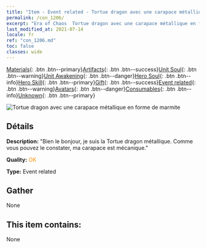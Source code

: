 ```yaml
---
title: "Item - Event related - Tortue dragon avec une carapace métallique en forme de marmite"
permalink: /con_1206/
excerpt: "Era of Chaos  Tortue dragon avec une carapace métallique en forme de marmite"
last_modified_at: 2021-07-14
locale: fr
ref: "con_1206.md"
toc: false
classes: wide
---
```

 [Materials](/ItemsFR/){: .btn .btn--primary}[Artifacts](/ItemsFR/Artifacts/){: .btn .btn--success}[Unit Soul](/ItemsFR/UnitSoul/){: .btn .btn--warning}[Unit Awakening](/ItemsFR/UnitAwakening/){: .btn .btn--danger}[Hero Soul](/ItemsFR/HeroSoul/){: .btn .btn--info}[Hero Skill](/ItemsFR/HeroSkill/){: .btn .btn--primary}[Gift](/ItemsFR/Gift/){: .btn .btn--success}[Event related](/ItemsFR/Events/){: .btn .btn--warning}[Avatars](/ItemsFR/Avatars/){: .btn .btn--danger}[Consumables](/ItemsFR/Consumables/){: .btn .btn--info}[Unknown](/ItemsFR/Unknown/){: .btn .btn--primary}

 ![Tortue dragon avec une carapace métallique en forme de marmite](/images/t/i_81521231.png)

## Détails
 **Description:** \"Bien le bonjour, je suis la Tortue dragon métallique. Comme vous pouvez le constater, ma carapace est mécanique.\"

 **Quality:** <span style="color: #FF8C00">OK</span>

 **Type:** Event related

## Gather

  None

## This item contains:

  None

